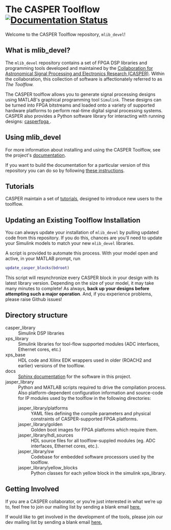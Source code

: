 # The CASPER Toolflow [![Documentation Status](https://readthedocs.org/projects/casper-toolflow/badge/?version=latest)](https://casper-toolflow.readthedocs.io/en/latest/?badge=latest)


Welcome to the CASPER Toolflow repository, `mlib_devel`!

## What is mlib_devel?

The `mlib_devel` repository contains a set of FPGA DSP libraries and programming tools developed and maintained by the [Collaboration for Astronomical Signal Processing and Electronics Research (CASPER)](http://casper.berkeley.edu/>). Within the collaboration, this collection of software is affectionately referred to as *The Toolflow.*

The CASPER toolflow allows you to generate signal processing designs using MATLAB's graphical programming tool `Simulink`. These designs can be turned into FPGA bitstreams and loaded onto a variety of supported hardware platforms to perform real-time digital signal processing systems. CASPER also provides a Python software library for interacting with running designs: [casperfpga ](https://github.com/casper-astro/casperfpga).

## Using mlib_devel

For more information about installing and using the CASPER Toolflow, see the project's [documentation](https://casper-toolflow.readthedocs.io).

If you want to build the documentation for a particular version of this repository you can do so by following [these instructions](docs/README.md).

## Tutorials

CASPER maintain a set of [tutorials](https://casper-tutorials.readthedocs.io), designed to introduce new users to the toolflow.

## Updating an Existing Toolflow Installation

You can always update your installation of `mlib_devel` by pulling updated code from this repository. If you do this, chances are you'll need to update your Simulink models to match your new `mlib_devel` libraries.

A script is provided to automate this process. With your model open and active, in your MATLAB prompt, run

```matlab
update_casper_blocks(bdroot)
```

This script will resynchronize every CASPER block in your design with its latest library version. Depending on the size of your model, it may take many minutes to complete!
As always, **back up your designs before attempting such a major operation**. And, if you experience problems, please raise Github issues!

## Directory structure

<dl>
  <dt>casper_library</dt>
  <dd>Simulink DSP libraries</dd>
  <dt>xps_library</dt>
  <dd>Simulink libraries for tool-flow supported modules (ADC interfaces, Ethernet cores, etc.)</dd>
  <dt>xps_base</dt>
  <dd>HDL code and Xilinx EDK wrappers used in older (ROACH2 and earlier) versions of the toolflow.</dd>
  <dt>docs</dt>
  <dd><a href="https://casper-toolflow.readthedocs.io">Sphinx documentation</a> for the software in this project.</dd>
  <dt>jasper_library</dt>
  <dd>
    Python and MATLAB scripts required to drive the compilation process. Also platform-dependent configuration information and source-code for IP modules used by the toolflow in the following directories:
  <dl>
    <dt>jasper_library/platforms</dt>
    <dd>YAML files defining the compile parameters and physical constraints of CASPER-supported FPGA platforms.</dd>
    <dt>jasper_library/golden</dt>
    <dd>Golden boot images for FPGA platforms which require them.</dd>
    <dt>jasper_library/hdl_sources</dt>
    <dd>HDL source files for all toolflow-suppled modules (eg. ADC interfaces, Ethernet cores, etc.).</dd>
    <dt>jasper_library/sw</dt>
    <dd>Codebase for embedded software processors used by the toolflow.</dd>
    <dt>jasper_library/yellow_blocks</dt>
    <dd>Python classes for each yellow block in the simulink xps_library.</dd>
    </dl>
  </dd>
</dl>

## Getting Involved
If you are a CASPER collaborator, or you’re just interested in what we’re up to, feel free to join our mailing list by sending a blank email [here.](casper+subscribe@lists.berkeley.edu)

If would like to get involved in the development of the tools, please join our dev mailing list by sending a blank email [here.](casper-dev+subscribe@lists.berkeley.edu)
